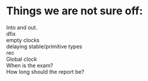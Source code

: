 # Things we are not sure off:  
Into and out.  
dfix  
empty clocks  
delaying stable/primitive types  
rec  
Global clock  
When is the exam?  
How long should the report be?  
